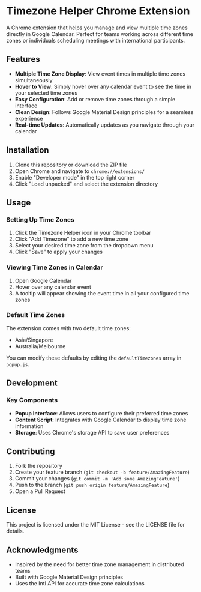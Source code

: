 # Timezone Helper Chrome Extension

A Chrome extension that helps you manage and view multiple time zones directly in Google Calendar. Perfect for teams working across different time zones or individuals scheduling meetings with international participants.

## Features

- **Multiple Time Zone Display**: View event times in multiple time zones simultaneously
- **Hover to View**: Simply hover over any calendar event to see the time in your selected time zones
- **Easy Configuration**: Add or remove time zones through a simple interface
- **Clean Design**: Follows Google Material Design principles for a seamless experience
- **Real-time Updates**: Automatically updates as you navigate through your calendar

## Installation

1. Clone this repository or download the ZIP file
2. Open Chrome and navigate to `chrome://extensions/`
3. Enable "Developer mode" in the top right corner
4. Click "Load unpacked" and select the extension directory

## Usage

### Setting Up Time Zones

1. Click the Timezone Helper icon in your Chrome toolbar
2. Click "Add Timezone" to add a new time zone
3. Select your desired time zone from the dropdown menu
4. Click "Save" to apply your changes

### Viewing Time Zones in Calendar

1. Open Google Calendar
2. Hover over any calendar event
3. A tooltip will appear showing the event time in all your configured time zones

### Default Time Zones

The extension comes with two default time zones:
- Asia/Singapore
- Australia/Melbourne

You can modify these defaults by editing the `defaultTimezones` array in `popup.js`.

## Development

### Key Components

- **Popup Interface**: Allows users to configure their preferred time zones
- **Content Script**: Integrates with Google Calendar to display time zone information
- **Storage**: Uses Chrome's storage API to save user preferences

## Contributing

1. Fork the repository
2. Create your feature branch (`git checkout -b feature/AmazingFeature`)
3. Commit your changes (`git commit -m 'Add some AmazingFeature'`)
4. Push to the branch (`git push origin feature/AmazingFeature`)
5. Open a Pull Request

## License

This project is licensed under the MIT License - see the LICENSE file for details.

## Acknowledgments

- Inspired by the need for better time zone management in distributed teams
- Built with Google Material Design principles
- Uses the Intl API for accurate time zone calculations 